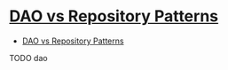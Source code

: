 # [DAO vs Repository Patterns](https://www.baeldung.com/java-dao-vs-repository)

- [DAO vs Repository Patterns](#dao-vs-repository-patterns)









TODO dao